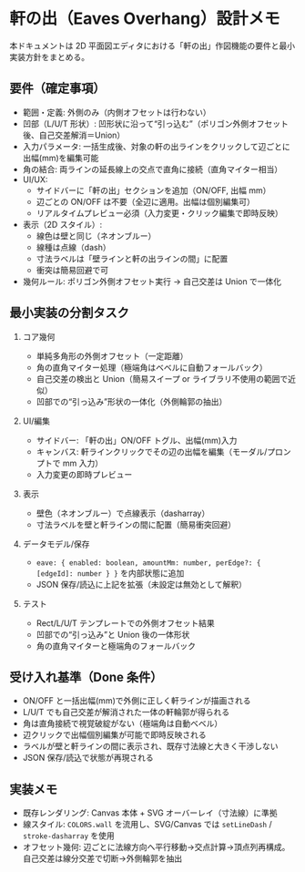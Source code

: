# 軒の出（Eaves Overhang）設計メモ

本ドキュメントは 2D 平面図エディタにおける「軒の出」作図機能の要件と最小実装方針をまとめる。

## 要件（確定事項）
- 範囲・定義: 外側のみ（内側オフセットは行わない）
- 凹部（L/U/T 形状）: 凹形状に沿って“引っ込む”（ポリゴン外側オフセット後、自己交差解消＝Union）
- 入力パラメータ: 一括生成後、対象の軒の出ラインをクリックして辺ごとに出幅(mm)を編集可能
- 角の結合: 両ラインの延長線上の交点で直角に接続（直角マイター相当）
- UI/UX:
  - サイドバーに「軒の出」セクションを追加（ON/OFF, 出幅 mm）
  - 辺ごとの ON/OFF は不要（全辺に適用。出幅は個別編集可）
  - リアルタイムプレビュー必須（入力変更・クリック編集で即時反映）
- 表示（2D スタイル）:
  - 線色は壁と同じ（ネオンブルー）
  - 線種は点線（dash）
  - 寸法ラベルは「壁ラインと軒の出ラインの間」に配置
  - 衝突は簡易回避で可
- 幾何ルール: ポリゴン外側オフセット実行 → 自己交差は Union で一体化

## 最小実装の分割タスク
1. コア幾何
   - 単純多角形の外側オフセット（一定距離）
   - 角の直角マイター処理（極端角はベベルに自動フォールバック）
   - 自己交差の検出と Union（簡易スイープ or ライブラリ不使用の範囲で近似）
   - 凹部での“引っ込み”形状の一体化（外側輪郭の抽出）

2. UI/編集
   - サイドバー: 「軒の出」ON/OFF トグル、出幅(mm)入力
   - キャンバス: 軒ラインクリックでその辺の出幅を編集（モーダル/プロンプトで mm 入力）
   - 入力変更の即時プレビュー

3. 表示
   - 壁色（ネオンブルー）で点線表示（dasharray）
   - 寸法ラベルを壁と軒ラインの間に配置（簡易衝突回避）

4. データモデル/保存
   - `eave: { enabled: boolean, amountMm: number, perEdge?: { [edgeId]: number } }` を内部状態に追加
   - JSON 保存/読込に上記を拡張（未設定は無効として解釈）

5. テスト
   - Rect/L/U/T テンプレートでの外側オフセット結果
   - 凹部での“引っ込み”と Union 後の一体形状
   - 角の直角マイターと極端角のフォールバック

## 受け入れ基準（Done 条件）
- ON/OFF と一括出幅(mm)で外側に正しく軒ラインが描画される
- L/U/T でも自己交差が解消された一体の軒輪郭が得られる
- 角は直角接続で視覚破綻がない（極端角は自動ベベル）
- 辺クリックで出幅個別編集が可能で即時反映される
- ラベルが壁と軒ラインの間に表示され、既存寸法線と大きく干渉しない
- JSON 保存/読込で状態が再現される

## 実装メモ
- 既存レンダリング: Canvas 本体 + SVG オーバーレイ（寸法線）に準拠
- 線スタイル: `COLORS.wall` を流用し、SVG/Canvas では `setLineDash` / `stroke-dasharray` を使用
- オフセット幾何: 辺ごとに法線方向へ平行移動→交点計算→頂点列再構成。自己交差は線分交差で切断→外側輪郭を抽出

